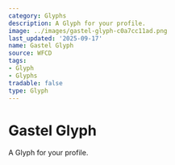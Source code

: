 ```yaml
---
category: Glyphs
description: A Glyph for your profile.
image: ../images/gastel-glyph-c0a7cc11ad.png
last_updated: '2025-09-17'
name: Gastel Glyph
source: WFCD
tags:
- Glyph
- Glyphs
tradable: false
type: Glyph
---
```


# Gastel Glyph

A Glyph for your profile.

